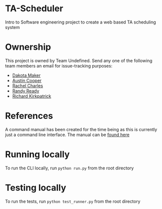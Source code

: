 # TA-Scheduler
Intro to Software engineering project to create a web based TA scheduling system

# Ownership
This project is owned by Team Undefined. Send any one of the following team members an email for issue-tracking purposes:

- [Dakota Maker](mailto:ddmaker@uwm.edu)
- [Austin Cooper](mailto:cooperaustinj@gmail.com)
- [Rachel Charles](mailto:rachael.charles89@gmail.com)
- [Randy Ready](mailto:rsready@uwm.edu)
- [Richard Kirkpatrick](mailto:rkirkpatrick1997@gmail.com)

# References
A command manual has been created for the time being as this is currently just a command line interface. The manual can be [found here](docs/command_manual.md)

# Running locally
To run the CLI locally, run `python run.py` from the root directory

# Testing locally
To run the tests, run `python test_runner.py` from the root directory